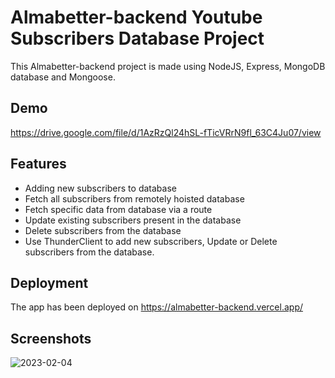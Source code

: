 
# Almabetter-backend Youtube Subscribers Database Project

This Almabetter-backend project is made using NodeJS, Express, MongoDB  database and Mongoose.


## Demo
https://drive.google.com/file/d/1AzRzQl24hSL-fTicVRrN9fl_63C4Ju07/view

## Features

- Adding new subscribers to database
- Fetch all subscribers from remotely hoisted database
- Fetch specific data from database via a route
- Update existing subscribers present in the database
- Delete subscribers from the database 
- Use ThunderClient to add new subscribers, Update or Delete subscribers from the database.

## Deployment

The app has been deployed on https://almabetter-backend.vercel.app/



## Screenshots
![2023-02-04](https://user-images.githubusercontent.com/107710711/216777546-f1ec91a2-06eb-4e95-b10f-1b55287397f9.png)



